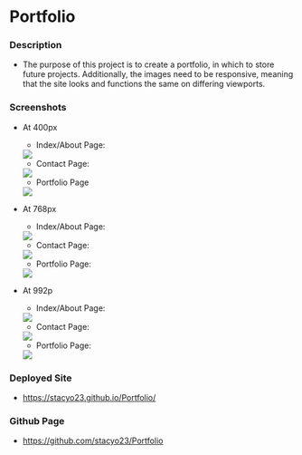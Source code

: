 # Portfolio

### Description
* The purpose of this project is to create a portfolio, in which to store future projects. Additionally, the images need to be responsive, meaning that the site looks and functions the same on differing viewports. 

### Screenshots
* At 400px

    * Index/About Page: 

    <img src="assets/400i.png"/>

    * Contact Page: 

    <img src="assets/400c.png"/>

    * Portfolio Page

    <img src="assets/400p.png"/>

* At 768px

    * Index/About Page: 

    <img src="assets/768i.png"/>

    * Contact Page: 

    <img src="assets/768c.png"/>

    * Portfolio Page: 

    <img src="assets/768p.png"/>


* At 992p

     * Index/About Page: 

    <img src="assets/992i.png"/>

    * Contact Page: 

     <img src="assets/992c.png"/>

    * Portfolio Page:

     <img src="assets/992p.png"/>

### Deployed Site

* https://stacyo23.github.io/Portfolio/

### Github Page

* https://github.com/stacyo23/Portfolio